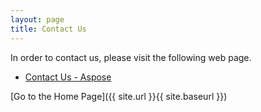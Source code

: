 ```yaml
---
layout: page
title: Contact Us
---
```


In order to contact us, please visit the following web page.

* [Contact Us - Aspose](https://company.aspose.com/contact)

[Go to the Home Page]({{ site.url }}{{ site.baseurl }})
